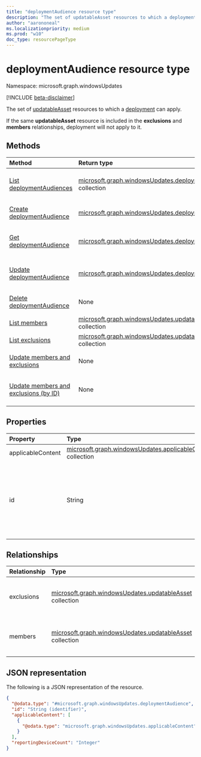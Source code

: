 ```yaml
---
title: "deploymentAudience resource type"
description: "The set of updatableAsset resources to which a deployment can apply."
author: "aarononeal"
ms.localizationpriority: medium
ms.prod: "w10"
doc_type: resourcePageType
---
```


# deploymentAudience resource type

Namespace: microsoft.graph.windowsUpdates

[!INCLUDE [beta-disclaimer](../../includes/beta-disclaimer.md)]

The set of [updatableAsset](../resources/windowsupdates-updatableasset.md) resources to which a [deployment](../resources/windowsupdates-deployment.md) can apply.

If the same **updatableAsset** resource is included in the **exclusions** and **members** relationships, deployment will not apply to it.

## Methods
|Method|Return type|Description|
|:---|:---|:---|
|[List deploymentAudiences](../api/windowsupdates-deployment-list-audience.md)|[microsoft.graph.windowsUpdates.deploymentAudience](../resources/windowsupdates-deploymentaudience.md) collection|Get a list of the [deploymentAudience](../resources/windowsupdates-deploymentaudience.md) objects and their properties.|
|[Create deploymentAudience](../api/windowsupdates-deployment-post-audience.md)|[microsoft.graph.windowsUpdates.deploymentAudience](../resources/windowsupdates-deploymentaudience.md)|Create a new [deploymentAudience](../resources/windowsupdates-deploymentaudience.md) object.|
|[Get deploymentAudience](../api/windowsupdates-deploymentaudience-get.md)|[microsoft.graph.windowsUpdates.deploymentAudience](../resources/windowsupdates-deploymentaudience.md)|Read the properties and relationships of a [deploymentAudience](../resources/windowsupdates-deploymentaudience.md) object.|
|[Update deploymentAudience](../api/windowsupdates-deploymentaudience-update.md)|[microsoft.graph.windowsUpdates.deploymentAudience](../resources/windowsupdates-deploymentaudience.md)|Update the properties of a [deploymentAudience](../resources/windowsupdates-deploymentaudience.md) object.|
|[Delete deploymentAudience](../api/windowsupdates-deploymentaudience-delete.md)|None|Delete a [deploymentAudience](../resources/windowsupdates-deploymentaudience.md) object.|
|[List members](../api/windowsupdates-deploymentaudience-list-members.md)|[microsoft.graph.windowsUpdates.updatableAsset](../resources/windowsupdates-updatableasset.md) collection|List members of the [deploymentAudience](../resources/windowsupdates-deploymentaudience.md).|
|[List exclusions](../api/windowsupdates-deploymentaudience-list-exclusions.md)|[microsoft.graph.windowsUpdates.updatableAsset](../resources/windowsupdates-updatableasset.md) collection|List exclusions of the [deploymentAudience](../resources/windowsupdates-deploymentaudience.md).|
|[Update members and exclusions](../api/windowsupdates-deploymentaudience-updateaudience.md)|None|Add or remove members and exclusions.|
|[Update members and exclusions (by ID)](../api/windowsupdates-deploymentaudience-updateaudiencebyid.md)|None|Add or remove members and exclusions of the same type.|

## Properties
|Property|Type|Description|
|:---|:---|:---|
|applicableContent|[microsoft.graph.windowsUpdates.applicableContent](../resources/windowsupdates-applicablecontent.md) collection|**TODO: Add Description**|
|id|String|The unique identifier for the deployment audience. Returned by default. Key. Not nullable. Read-only.|

## Relationships
|Relationship|Type|Description|
|:---|:---|:---|
|exclusions|[microsoft.graph.windowsUpdates.updatableAsset](../resources/windowsupdates-updatableasset.md) collection|Specifies the assets to exclude from the audience.|
|members|[microsoft.graph.windowsUpdates.updatableAsset](../resources/windowsupdates-updatableasset.md) collection|Specifies the assets to include in the audience.|

## JSON representation
The following is a JSON representation of the resource.
<!-- {
  "blockType": "resource",
  "keyProperty": "id",
  "@odata.type": "microsoft.graph.windowsUpdates.deploymentAudience",
  "openType": false
}
-->
``` json
{
  "@odata.type": "#microsoft.graph.windowsUpdates.deploymentAudience",
  "id": "String (identifier)",
  "applicableContent": [
    {
      "@odata.type": "microsoft.graph.windowsUpdates.applicableContent"
    }
  ],
  "reportingDeviceCount": "Integer"
}
```

